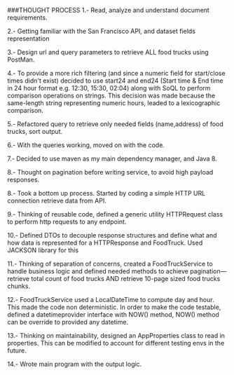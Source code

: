 
###THOUGHT PROCESS
1.- Read, analyze and understand document requirements.

2.- Getting familiar with the San Francisco API, and dataset fields representation

3.- Design url and query parameters to retrieve ALL food trucks using PostMan.

4.- To provide a more rich filtering (and since a numeric field for start/close times didn't exist) 
    decided to use start24 and end24 (Start time & End time in 24 hour format e.g. 12:30, 15:30, 02:04) along with SoQL to perform comparison operations on strings. 
    This decision was made because the same-length string representing numeric hours, leaded to a lexicographic comparison.
    
5.- Refactored query to retrieve only needed fields (name,address) of food trucks, sort output.

6.- With the queries working, moved on with the code.

7.- Decided to use maven as my main dependency manager, and Java 8.

8.- Thought on pagination before writing service, to avoid high payload responses.

8.- Took a bottom up process. Started by coding a simple HTTP URL connection retrieve data from API.

9.- Thinking of reusable code, defined a generic utility HTTPRequest class to perform http requests to any endpoint.

10.- Defined DTOs to decouple response structures and define what and how data
     is represented for a HTTPResponse and FoodTruck. Used JACKSON library for this
     
11.- Thinking of separation of concerns, created  a FoodTruckService to handle business logic and defined needed methods to achieve 
pagination—retrieve total count of food trucks  AND retrieve 10-page sized food trucks chunks.

12.- FoodTruckService used a LocalDateTime to compute day and hour. This made the code non deterministic.
In order to make the code testable, defined a datetimeprovider interface with NOW() method, NOW() method can be override to provided any datetime.

13.- Thinking on maintainability, designed an AppProperties class to read in properties. This can be modified to account for different testing envs in the future.

14.- Wrote main program with the output logic.


     